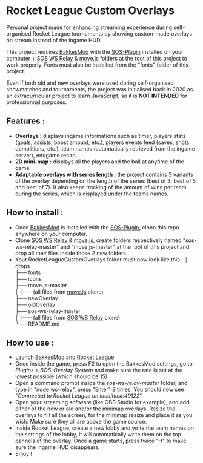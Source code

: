 # Rocket League Custom Overlays
Personal project made for enhancing streaming experience during self-organised Rocket League tournaments by showing custom-made overlays on stream instead of the ingame HUD.

This project requires [BakkesMod](https://www.bakkesmod.com/) with the [SOS-Plugin](https://gitlab.com/bakkesplugins/sos/sos-plugin) installed on your computer + [SOS WS Relay](https://gitlab.com/bakkesplugins/sos/sos-ws-relay) & [move.js](https://github.com/visionmedia/move.js/) folders at the root of this project to work properly. Fonts must also be installed from the "fonts" folder of this project.

Even if both old and new overlays were used during self-organised showmatches and tournaments, the project was initialised back in 2020 as an extracurricular project to learn JavaScript, so it is **NOT INTENDED** for professionnal purposes.

## Features :
- **Overlays :** displays ingame informations such as timer, players stats (goals, assists, boost amount, etc.), players events feed (saves, shots, demolitions, etc.), team names (automatically retrieved from the ingame server), endgame recap.
- **2D mini-map :** displays all the players and the ball at anytime of the game
- **Adaptable overlays with series length :** the project contains 3 variants of the overlay depending on the length of the series (best of 3, best of 5 and best of 7). It also keeps tracking of the amount of wins per team during the series, which is displayed under the teams names.

## How to install :
- Once [BakkesMod](https://www.bakkesmod.com/) is installed with the [SOS-Plugin](https://gitlab.com/bakkesplugins/sos/sos-plugin), clone this repo anywhere on your computer.
- Clone [SOS WS Relay](https://gitlab.com/bakkesplugins/sos/sos-ws-relay) & [move.js](https://github.com/visionmedia/move.js/), create folders respectively named "sos-ws-relay-master" and "move.js-master" at the root of this project and drop all their files inside those 2 new folders.
- Your RocketLeagueCustomOverlays folder must now look like this :
├── drops \
├── fonts \
├── icons \
├── move.js-master \
│   ├── (all files from [move.js](https://github.com/visionmedia/move.js/) clone) \
├── newOverlay \
├── oldOverlay \
├── sos-ws-relay-master \
│   ├── (all files from [SOS WS Relay](https://gitlab.com/bakkesplugins/sos/sos-ws-relay) clone) \
└── README.md

## How to use :
- Launch BakkesMod and Rocket League
- Once inside the game, press F2 to open the BakkesMod settings, go to *Plugins > SOS-Overlay System* and make sure the rate is set at the lowest possible (which should be 15)
- Open a command prompt inside the *sos-ws-relay-master* folder, and type in "node ws-relay", press "Enter" 3 times. You should now see "*Connected to Rocket League on localhost:49122*".
- Open your streaming software (like OBS Studio for example), and add either of the new or old and/or the minimap overlays. Resize the overlays to fill all the screen, for the minimap resize and place it as you wish. Make sure they all are above the game source.
- Inside Rocket League, create a new lobby and write the team names on the settings of the lobby, it will automatically write them on the top pannels of the overlay. Once a game starts, press twice "H" to make sure the ingame HUD disappears.
- Enjoy !